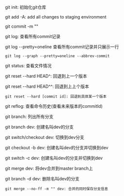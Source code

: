 git init: 初始化git仓库

git add -A: add all changes to staging environment

git commit -m ""

git log: 查看所有commit记录

git log --pretty=oneline 查看所有commit记录并只展示一行

```
git log --graph --pretty=oneline --abbrev-commit
```

git status: 查看文件情况

git reset --hard HEAD^: 回退到上一个版本

git reset --hard HEAD^^: 回退到上上个版本

```
git reset --hard [commit id]: 回退到具体某一个版本
```



git reflog: 查看命令历史(查看未来版本的commitId)

git branch: 列出所有分支

git branch dev: 创建名叫dev的分支

git switch/checkout dev: 切换到dev分支

git checkout -b dev: 创建名叫dev的分支并切换到dev

git switch -c dev: 创建名叫dev的分支并切换到dev

git merge dev: 将dev合并到master branch上

git branch -d dev: 删除名叫dev的分支

```
git merge --no-ff -m "" dev: 合并的同时保存分支信息
```